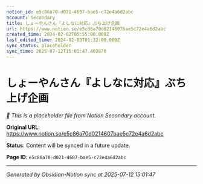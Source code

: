 ```yaml
---
notion_id: e5c86a70-d021-4607-bae5-c72e4a6d2abc
account: Secondary
title: しょーやんさん『よしなに対応』ぶち上げ企画
url: https://www.notion.so/e5c86a70d0214607bae5c72e4a6d2abc
created_time: 2024-02-02T05:55:00.000Z
last_edited_time: 2024-02-03T01:32:00.000Z
sync_status: placeholder
sync_time: 2025-07-12T15:01:47.402870
---
```


# しょーやんさん『よしなに対応』ぶち上げ企画

*🔄 This is a placeholder file from Notion Secondary account.*

**Original URL**: https://www.notion.so/e5c86a70d0214607bae5c72e4a6d2abc

**Status**: Content will be synced in a future update.

**Page ID**: `e5c86a70-d021-4607-bae5-c72e4a6d2abc`

---

*Generated by Obsidian-Notion sync at 2025-07-12 15:01:47*
